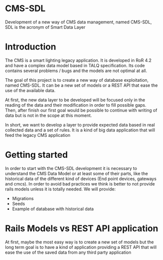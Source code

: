 # CMS-SDL
Development of a new way of CMS data management, named CMS-SDL, SDL is the acronym of Smart Data Layer

# Introduction

The CMS is a smart lighting legacy application. It is developed in RoR 4.2 and have a complex data model based in TALQ specification. 
Its code contains several problems / bugs and the models are not optimal at all.

The goal of this project is to create a new way of database exploitation, named CMS-SDL. It can be a new set of models or a REST API that ease the use of the available data.

At first, the new data layer to be developed will be focused only in the reading of the data and their modification in order to fill possible gaps. Then, after finish our first goal would be possible to continue with writing of data but is not in the scope at this moment. 

In short, we want to develop a layer to provide expected data based in real collected data and a set of rules. It is a kind of big data application that will feed the legacy CMS application

# Getting started

In order to start with the CMS-SDL development it is necessary to understand the CMS Data Model or at least some of their parts, like the historical data of the different kind of devices (End point devices, gateways and cmcs). In order to avoid bad practices we think is better to not provide rails models unless it is totally needed. We will provide:

- Migrations
- Seeds
- Example of database with historical data

# Rails Models vs REST API application

At first, maybe the most easy way is to create a new set of models but the long term goal is to have a kind of application providing a REST API that will ease the use of the saved data from any third party application
